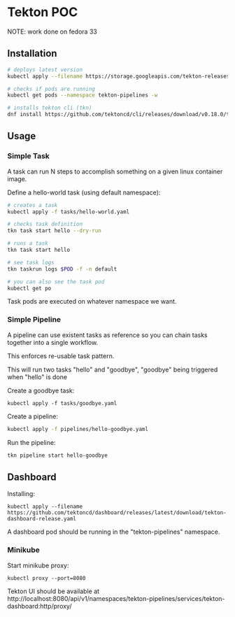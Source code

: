 # Tekton POC

NOTE: work done on fedora 33

## Installation

```bash
# deploys latest version
kubectl apply --filename https://storage.googleapis.com/tekton-releases/pipeline/latest/release.yaml

# checks if pods are running
kubectl get pods --namespace tekton-pipelines -w

# installs tekton cli (tkn)
dnf install https://github.com/tektoncd/cli/releases/download/v0.18.0/tektoncd-cli-0.18.0_Linux-64bit.rpm
```

## Usage

### Simple Task

A task can run N steps to accomplish something on a given linux container image.

Define a hello-world task (using default namespace):

```bash
# creates a task
kubectl apply -f tasks/hello-world.yaml

# checks task definition
tkn task start hello --dry-run

# runs a task
tkn task start hello

# see task logs
tkn taskrun logs $POD -f -n default

# you can also see the task pod
kubectl get po
```

Task pods are executed  on whatever namespace we want.

### Simple Pipeline

A pipeline can use existent tasks as reference so you can chain tasks together into a single workflow.

This enforces re-usable task pattern.

This will run two tasks "hello" and "goodbye", "goodbye" being triggered when "hello" is done

Create a goodbye task:

```
kubectl apply -f tasks/goodbye.yaml
```

Create a pipeline:

```bash
kubectl apply -f pipelines/hello-goodbye.yaml
```

Run the pipeline:

```bash
tkn pipeline start hello-goodbye
```

## Dashboard

Installing:

```
kubectl apply --filename https://github.com/tektoncd/dashboard/releases/latest/download/tekton-dashboard-release.yaml
```

A dashboard pod should be running in the "tekton-pipelines" namespace.

### Minikube

Start minikube proxy:

```
kubectl proxy --port=8080
```

Tekton UI should be available at http://localhost:8080/api/v1/namespaces/tekton-pipelines/services/tekton-dashboard:http/proxy/
